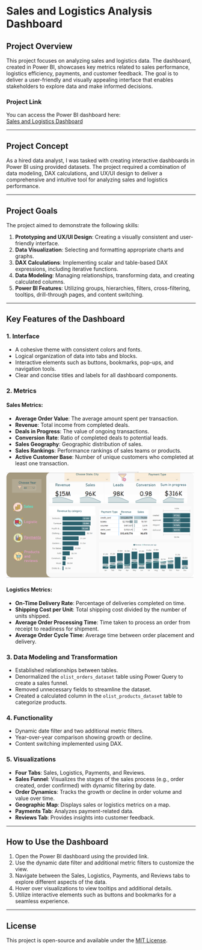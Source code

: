 # Sales and Logistics Analysis Dashboard

## Project Overview

This project focuses on analyzing sales and logistics data. The dashboard, created in Power BI, showcases key metrics related to sales performance, logistics efficiency, payments, and customer feedback. The goal is to deliver a user-friendly and visually appealing interface that enables stakeholders to explore data and make informed decisions.

### Project Link
You can access the Power BI dashboard here:  
[Sales and Logistics Dashboard](https://drive.google.com/file/d/17aAbr6_N3lK5JODI2rCJ-b7Vuv10wTJ-/view?usp=drive_link)

---

## Project Concept

As a hired data analyst, I was tasked with creating interactive dashboards in Power BI using provided datasets. The project required a combination of data modeling, DAX calculations, and UX/UI design to deliver a comprehensive and intuitive tool for analyzing sales and logistics performance.

---

## Project Goals

The project aimed to demonstrate the following skills:
1. **Prototyping and UX/UI Design**: Creating a visually consistent and user-friendly interface.
2. **Data Visualization**: Selecting and formatting appropriate charts and graphs.
3. **DAX Calculations**: Implementing scalar and table-based DAX expressions, including iterative functions.
4. **Data Modeling**: Managing relationships, transforming data, and creating calculated columns.
5. **Power BI Features**: Utilizing groups, hierarchies, filters, cross-filtering, tooltips, drill-through pages, and content switching.

---

## Key Features of the Dashboard

### 1. **Interface**
- A cohesive theme with consistent colors and fonts.
- Logical organization of data into tabs and blocks.
- Interactive elements such as buttons, bookmarks, pop-ups, and navigation tools.
- Clear and concise titles and labels for all dashboard components.

### 2. **Metrics**
#### Sales Metrics:
- **Average Order Value**: The average amount spent per transaction.
- **Revenue**: Total income from completed deals.
- **Deals in Progress**: The value of ongoing transactions.
- **Conversion Rate**: Ratio of completed deals to potential leads.
- **Sales Geography**: Geographic distribution of sales.
- **Sales Rankings**: Performance rankings of sales teams or products.
- **Active Customer Base**: Number of unique customers who completed at least one transaction.
<img src="https://github.com/DAIvdetango/Power-BI-project/blob/main/images/Power_BI_1.png" alt="Power BI" width="500">

#### Logistics Metrics:
- **On-Time Delivery Rate**: Percentage of deliveries completed on time.
- **Shipping Cost per Unit**: Total shipping cost divided by the number of units shipped.
- **Average Order Processing Time**: Time taken to process an order from receipt to readiness for shipment.
- **Average Order Cycle Time**: Average time between order placement and delivery.

### 3. **Data Modeling and Transformation**
- Established relationships between tables.
- Denormalized the `olist_orders_dataset` table using Power Query to create a sales funnel.
- Removed unnecessary fields to streamline the dataset.
- Created a calculated column in the `olist_products_dataset` table to categorize products.

### 4. **Functionality**
- Dynamic date filter and two additional metric filters.
- Year-over-year comparison showing growth or decline.
- Content switching implemented using DAX.

### 5. **Visualizations**
- **Four Tabs**: Sales, Logistics, Payments, and Reviews.
- **Sales Funnel**: Visualizes the stages of the sales process (e.g., order created, order confirmed) with dynamic filtering by date.
- **Order Dynamics**: Tracks the growth or decline in order volume and value over time.
- **Geographic Map**: Displays sales or logistics metrics on a map.
- **Payments Tab**: Analyzes payment-related data.
- **Reviews Tab**: Provides insights into customer feedback.

---

## How to Use the Dashboard

1. Open the Power BI dashboard using the provided link.
2. Use the dynamic date filter and additional metric filters to customize the view.
3. Navigate between the Sales, Logistics, Payments, and Reviews tabs to explore different aspects of the data.
4. Hover over visualizations to view tooltips and additional details.
5. Utilize interactive elements such as buttons and bookmarks for a seamless experience.

---

## License

This project is open-source and available under the [MIT License](LICENSE).

